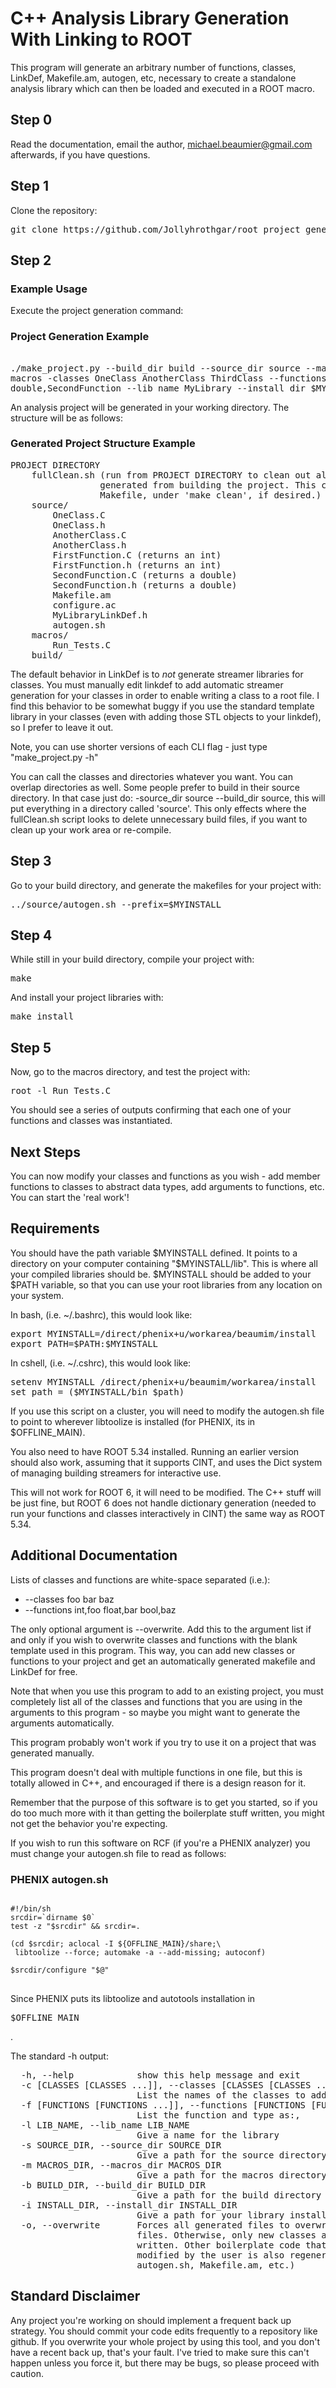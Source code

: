 # C++ Analysis Library Generation With Linking to ROOT
This program will generate an arbitrary number of functions, classes, LinkDef,
Makefile.am, autogen, etc, necessary to create a standalone analysis library
which can then be loaded and executed in a ROOT macro.

## Step 0
Read the documentation, email the author, michael.beaumier@gmail.com afterwards,
if you have questions.

## Step 1

Clone the repository:

<pre>
git clone https://github.com/Jollyhrothgar/root_project_generator
</pre>

## Step 2
### Example Usage

Execute the project generation command:
### Project Generation Example
<pre> 
./make_project.py --build_dir build --source_dir source --macros_dir \
macros -classes OneClass AnotherClass ThirdClass --functions int,FirstFunction \
double,SecondFunction --lib_name MyLibrary --install_dir $MYINSTALL 
</pre>

An analysis project will be generated in your working directory. The structure
will be as follows:

### Generated Project Structure Example
<pre>
PROJECT DIRECTORY
    fullClean.sh (run from PROJECT DIRECTORY to clean out all additional files
                 generated from building the project. This can be moved into the
                 Makefile, under 'make clean', if desired.)
    source/
        OneClass.C
        OneClass.h
        AnotherClass.C
        AnotherClass.h
        FirstFunction.C (returns an int)
        FirstFunction.h (returns an int)
        SecondFunction.C (returns a double)
        SecondFunction.h (returns a double)
        Makefile.am
        configure.ac
        MyLibraryLinkDef.h
        autogen.sh
    macros/
        Run_Tests.C        
    build/
</pre>

The default behavior in LinkDef is to *not* generate streamer libraries for
classes. You must manually edit linkdef to add automatic streamer generation for
your classes in order to enable writing a class to a root file. I find this
behavior to be somewhat buggy if you use the standard template library in your
classes (even with adding those STL objects to your linkdef), so I prefer to
leave it out.

Note, you can use shorter versions of each CLI flag - just type "make_project.py
-h"

You can call the classes and directories whatever you want. You can overlap
directories as well. Some people prefer to build in their source directory. In
that case just do: -source_dir source --build_dir source, this will put
everything in a directory called 'source'. This only effects where the fullClean.sh
script looks to delete unnecessary build files, if you want to clean up your
work area or re-compile.

## Step 3 

Go to your build directory, and generate the makefiles for your project with:

<pre>
../source/autogen.sh --prefix=$MYINSTALL
</pre>

## Step 4
While still in your build directory, compile your project with:
<pre>
make 
</pre>

And install your project libraries with:
<pre>
make install
</pre>

## Step 5
Now, go to the macros directory, and test the project with:

<pre>
root -l Run_Tests.C
</pre>

You should see a series of outputs confirming that each one of your functions
and classes was instantiated.

## Next Steps

You can now modify your classes and functions as you wish - add member functions
to classes to abstract data types, add arguments to functions, etc. You can
start the 'real work'!

## Requirements

You should have the path variable $MYINSTALL defined. It points to a directory
on your computer containing "$MYINSTALL/lib". This is where all your compiled
libraries should be. $MYINSTALL should be added to your $PATH variable, so that
you can use your root libraries from any location on your system.

In bash, (i.e. ~/.bashrc), this would look like:

<pre>
export MYINSTALL=/direct/phenix+u/workarea/beaumim/install
export PATH=$PATH:$MYINSTALL
</pre>

In cshell, (i.e. ~/.cshrc), this would look like:

<pre>
setenv MYINSTALL /direct/phenix+u/beaumim/workarea/install
set path = ($MYINSTALL/bin $path)
</pre>

If you use this script on a cluster, you will need to modify the autogen.sh file
to point to wherever libtoolize is installed (for PHENIX, its in $OFFLINE_MAIN).

You also need to have ROOT 5.34 installed. Running an earlier version should
also work, assuming that it supports CINT, and uses the Dict system of managing
building streamers for interactive use.

This will not work for ROOT 6, it will need to be modified. The C++ stuff will
be just fine, but ROOT 6 does not handle dictionary generation (needed to run
your functions and classes interactively in CINT) the same way as ROOT 5.34.

## Additional Documentation

Lists of classes and functions are white-space separated (i.e.):

* --classes foo bar baz
* --functions int,foo float,bar bool,baz

The only optional argument is --overwrite. Add this to the argument list if and
only if you wish to overwrite classes and functions with the blank template used
in this program. This way, you can add new classes or functions to your project
and get an automatically generated makefile and LinkDef for free.

Note that when you use this program to add to an existing project, you must
completely list all of the classes and functions that you are using in the
arguments to this program - so maybe you might want to generate the arguments
automatically.

This program probably won't work if you try to use it on a project that was
generated manually.

This program doesn't deal with multiple functions in one file, but this is
totally allowed in C++, and encouraged if there is a design reason for it.

Remember that the purpose of this software is to get you started, so if you do
too much more with it than getting the boilerplate stuff written, you might not
get the behavior you're expecting.

If you wish to run this software on RCF (if you're a PHENIX analyzer) you must
change your autogen.sh file to read as follows:

### PHENIX autogen.sh
<pre>
<code>
#!/bin/sh
srcdir=`dirname $0`
test -z "$srcdir" && srcdir=.

(cd $srcdir; aclocal -I ${OFFLINE_MAIN}/share;\
 libtoolize --force; automake -a --add-missing; autoconf)

$srcdir/configure "$@"
</code>
</pre>
Since PHENIX puts  its libtoolize and autotools installation in <pre>$OFFLINE_MAIN</pre>.

The standard -h output: 

<pre>
  -h, --help            show this help message and exit
  -c [CLASSES [CLASSES ...]], --classes [CLASSES [CLASSES ...]]
                        List the names of the classes to add to the project
  -f [FUNCTIONS [FUNCTIONS ...]], --functions [FUNCTIONS [FUNCTIONS ...]]
                        List the function and type as:<TYPE>,<FUNCTION NAME>
  -l LIB_NAME, --lib_name LIB_NAME
                        Give a name for the library
  -s SOURCE_DIR, --source_dir SOURCE_DIR
                        Give a path for the source directory
  -m MACROS_DIR, --macros_dir MACROS_DIR
                        Give a path for the macros directory
  -b BUILD_DIR, --build_dir BUILD_DIR
                        Give a path for the build directory
  -i INSTALL_DIR, --install_dir INSTALL_DIR
                        Give a path for your library installation directory
  -o, --overwrite       Forces all generated files to overwrite existing
                        files. Otherwise, only new classes and functions are
                        written. Other boilerplate code that is not generally
                        modified by the user is also regenerated (i.e.
                        autogen.sh, Makefile.am, etc.)
</pre>

## Standard Disclaimer

Any project you're working on should implement a frequent back up strategy. You
should commit your code edits frequently to a repository like github. If you
overwrite your whole project by using this tool, and you don't have a recent
back up, that's your fault.  I've tried to make sure this can't happen unless
you force it, but there may be bugs, so please proceed with caution.
